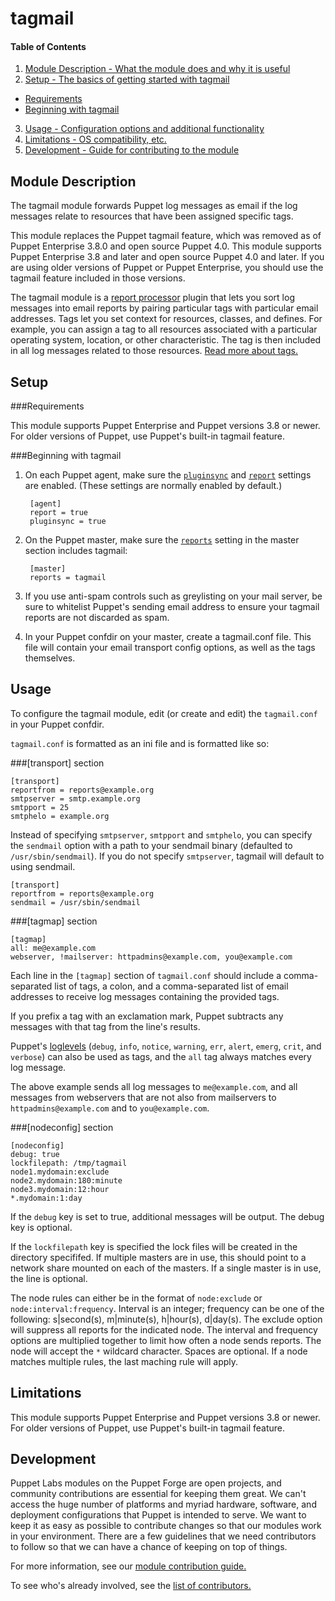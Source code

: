 # tagmail

#### Table of Contents

1. [Module Description - What the module does and why it is useful](#module-description)
2. [Setup - The basics of getting started with tagmail](#setup)
  * [Requirements](#requirements)
  * [Beginning with tagmail](#beginning-with-tagmail)
3. [Usage - Configuration options and additional functionality](#usage)
4. [Limitations - OS compatibility, etc.](#limitations)
5. [Development - Guide for contributing to the module](#development)


## Module Description

The tagmail module forwards Puppet log messages as email if the log messages relate to resources that have been assigned specific tags.
 
This module replaces the Puppet tagmail feature, which was removed as of Puppet Enterprise 3.8.0 and open source Puppet 4.0. This module supports Puppet Enterprise 3.8 and later and open source Puppet 4.0 and later. If you are using older versions of Puppet or Puppet Enterprise, you should use the tagmail feature included in those versions. 

The tagmail module is a [report processor](https://docs.puppetlabs.com/guides/reporting.html) plugin that lets you sort log messages into email reports by pairing particular tags with particular email addresses. Tags let you set context for resources, classes, and defines. For example, you can assign a tag to all resources associated with a particular operating system, location, or other characteristic. The tag is then included in all log messages related to those resources. [Read more about tags.](http://docs.puppetlabs.com/puppet/latest/reference/lang_tags.html)

## Setup

###Requirements

This module supports Puppet Enterprise and Puppet versions 3.8 or newer. For older versions of Puppet, use Puppet's built-in tagmail feature.

###Beginning with tagmail

1. On each Puppet agent, make sure the [`pluginsync`](https://docs.puppetlabs.com/references/latest/configuration.html#pluginsync) and [`report`](https://docs.puppetlabs.com/references/latest/configuration.html#report) settings are enabled. (These settings are normally enabled by default.)

        [agent]
        report = true
        pluginsync = true

2. On the Puppet master, make sure the [`reports`](https://docs.puppetlabs.com/references/4.2.latest/configuration.html#reports) setting in the master section includes tagmail:

        [master]
        reports = tagmail

3. If you use anti-spam controls such as greylisting on your mail server, be sure to whitelist Puppet's sending email address to ensure your tagmail reports are not discarded as spam.

4. In your Puppet confdir on your master, create a tagmail.conf file. This file will contain your email transport config options, as well as the tags themselves.

## Usage

To configure the tagmail module, edit (or create and edit) the `tagmail.conf` in your Puppet confdir.

`tagmail.conf` is formatted as an ini file and is formatted like so:

###[transport] section
~~~
[transport]
reportfrom = reports@example.org
smtpserver = smtp.example.org
smtpport = 25
smtphelo = example.org
~~~

Instead of specifying `smtpserver`, `smtpport` and `smtphelo`, you can specify the `sendmail` option with a path to your sendmail binary (defaulted to `/usr/sbin/sendmail`). If you do not specify `smtpserver`, tagmail will default to using sendmail.

~~~
[transport]
reportfrom = reports@example.org
sendmail = /usr/sbin/sendmail
~~~

###[tagmap] section
~~~
[tagmap]
all: me@example.com
webserver, !mailserver: httpadmins@example.com, you@example.com
~~~

Each line in the `[tagmap]` section of `tagmail.conf` should include a comma-separated list of tags, a colon, and a comma-separated list of email addresses to receive log messages containing the provided tags.

If you prefix a tag with an exclamation mark, Puppet subtracts any messages with that tag from the line's results.

Puppet's [loglevels](https://docs.puppetlabs.com/references/latest/metaparameter.html#loglevel) (`debug`, `info`, `notice`, `warning`, `err`, `alert`, `emerg`, `crit`, and `verbose`) can also be used as tags, and the `all` tag always matches every log message.

The above example sends all log messages to `me@example.com`, and all messages from webservers that are not also from mailservers to `httpadmins@example.com` and to `you@example.com`.

###[nodeconfig] section
~~~
[nodeconfig]
debug: true
lockfilepath: /tmp/tagmail
node1.mydomain:exclude
node2.mydomain:180:minute
node3.mydomain:12:hour
*.mydomain:1:day
~~~

If the `debug` key is set to true, additional messages will be output.  The debug key is optional.

If the `lockfilepath` key is specified the lock files will be created in the directory specififed.  If multiple masters are in use, this should point to a network share mounted on each of the masters.  If a single master is in use, the line is optional.

The node rules can either be in the format of `node:exclude` or `node:interval:frequency`.  Interval is an integer; frequency can be one of the following:  s|second(s), m|minute(s), h|hour(s), d|day(s).  The exclude option will suppress all reports for the indicated node.  The interval and frequency options are multiplied together to limit how often a node sends reports.  The node will accept the `*` wildcard character.  Spaces are optional.  If a node matches multiple rules, the last maching rule will apply.

## Limitations

This module supports Puppet Enterprise and Puppet versions 3.8 or newer. For older versions of Puppet, use Puppet's built-in tagmail feature.


## Development

Puppet Labs modules on the Puppet Forge are open projects, and community contributions are essential for keeping them great. We can't access the huge number of platforms and myriad hardware, software, and deployment configurations that Puppet is intended to serve. We want to keep it as easy as possible to contribute changes so that our modules work in your environment. There are a few guidelines that we need contributors to follow so that we can have a chance of keeping on top of things.

For more information, see our [module contribution guide.](https://docs.puppetlabs.com/forge/contributing.html)

To see who's already involved, see the [list of contributors.](https://github.com/puppetlabs/puppetlabs-tagmail/graphs/contributors)

